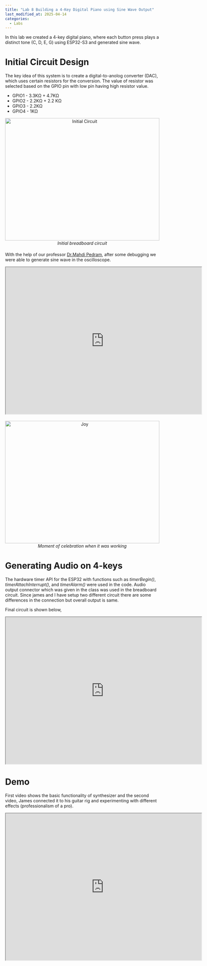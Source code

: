```yaml
---
title: "Lab 8 Building a 4-Key Digital Piano using Sine Wave Output"
last_modified_at: 2025-04-14
categories:
  - Labs
---
```

In this lab we created a 4-key digital piano, where each button press plays a distinct tone (C, D, E, G) using ESP32-S3 and generated sine wave.

# Initial Circuit Design
The key idea of this system is to create a digital-to-anolog converter (DAC), which uses certain resistors for the conversion. The value of resistor was selected based on the GPIO pin with low pin having high resistor value.
- GPIO1 - 3.3KΩ + 4.7KΩ
- GPIO2 - 2.2KΩ + 2.2 KΩ
- GPIO3 - 2.2KΩ 
- GPIO4 - 1KΩ

<figure style="text-align: center; width: 100%; max-width: 600px; margin: auto 0 20px auto;">
  <img src="/csce5612/assets/lab_8/Initial circuit.png" alt="Initial Circuit" style="width: 100%; height: 400px; display: block; margin-bottom: 0;">
  <figcaption style="display: block; text-align: center; font-style: italic; margin-top: 6px; margin: 0 auto; margin-bottom: 20px;">
    Initial breadboard circuit
  </figcaption>
</figure>

With the help of our professor [Dr.Mahdi Pedram](https://engineering.unt.edu/people/mahdi-pedram.html), after some debugging we were able to generate sine wave in the oscilloscope.

<figure style="text-align: center; width: 100%; max-width: 600px; margin: auto 0 20px auto;">
  <iframe src="https://drive.google.com/file/d/1riG4CtuYjEOjsrkqwfTHLA52w8jrycXp/preview" width="640" height="480" allow="autoplay"></iframe>
</figure>

<figure style="text-align: center; width: 100%; max-width: 600px; margin: auto 0 20px auto;">
  <img src="/csce5612/assets/lab_8/celebration.png" alt="Joy" style="width: 100%; height: 400px; display: block; margin-bottom: 0;">
  <figcaption style="display: block; text-align: center; font-style: italic; margin-top: 6px; margin: 0 auto; margin-bottom: 20px;">
    Moment of celebration when it was working
  </figcaption>
</figure>

# Generating Audio on 4-keys
The hardware timer API for the ESP32 with functions such as *timerBegin()*, *timerAttachInterrupt()*, and *timerAlarm()*  were used in the code.
Audio output connector which was given in the class was used in the breadboard circuit. Since james and I have setup two different circuit there are some differences in the connection but overall output is same.

Final circuit is shown below,

<figure style="text-align: center; width: 100%; max-width: 600px; margin: auto 0 20px auto;">
  <iframe src="https://drive.google.com/file/d/1Amm63gyy6UvQYUVHNjG8NTaXjgwxldH5/preview" width="640" height="480" allow="autoplay"></iframe>
</figure>

# Demo

First video shows the basic functionality of synthesizer and the second video, James connected it to his guitar rig and experimenting with different effects (professionalism of a pro).

<figure style="text-align: center; width: 100%; max-width: 600px; margin: auto 0 20px auto;">
  <iframe src="https://drive.google.com/file/d/1yDbbiGD8KEFLJy7Sxblcs2Dm8FcD6nMq/preview" width="640" height="480" allow="autoplay"></iframe>
</figure>
